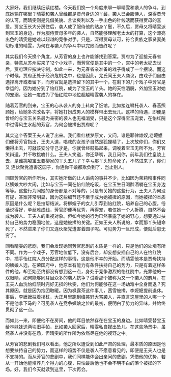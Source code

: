 
大家好，我们继续细读红楼。今天我们换一个角度来聊一聊晴雯和袭人的争斗，到底她输在哪里？晴雯和袭人曾经都是贾母身边的丫鬟，袭人已会服侍人，深得贾母的认可，而晴雯则是凭借美貌、言谈爽利以及一手出色的针线活而获得贾母的喜爱。贾宝玉长大分房住后，袭人成了服侍他的贴身丫鬟，不久后，贾母又将晴雯派到宝玉的身边，作为服侍贾母多年的袭人，自然能够理解老太太的打算，这个漂亮出色的晴雯是她难以超越的竞争对手。只是，深得贾母认可，符合贵族之家贤妻美切标准的晴雯，为何在与袭人的争斗中以完败而告终呢？

其实我们今天换个角度，从芳官的身上也许能够找到答案。贾府为了迎接元春省亲，特意从苏州买来了12个小戏子，而芳官便是其中的一个，宫中的老太妃去世后，贾府理应按决守制，如此一来，为元春省亲准备的戏子得成了一个摆设。而这个时候，贾府正处于经济危机之中，也是因此，尤氏同王夫人商议，由戏子们自由选择离开或者留下，而芳官就是选择留下的其中一个，在剩下的几个戏子中芳官是幸运的，因为她分到了怡红院，成为了宝玉的丫头。她的天性洒脱，外加宝玉对她的宠溺，让她一度成为了怡红院中地位超越晴雯袭人的存在。

随着芳官的到来，宝玉的心从袭人的身上转向了饭馆。比如接连嘱托袭人、春燕照顾她，给她多次改名字，将她打扮成男人的模样带出去玩儿。这样的待遇，即便是曾经的与宝玉关系最为亲密的袭人也无福消受，只是这个深得宝玉宠爱，在怡红院中过得风生水起的芳官，为何会被撵出贾府呢？

其实这个答案王夫人说了出来。我们看红楼梦原文，又问，谁是耶律雄奴,老嬷嬷们便将芳官指出，王夫人道，唱戏的女孩子自然是狐狸精了，上次放你们，你们又懒得出去，可就该安分守己才是，你就曾经鼓捣起来，调唆着宝玉无所不为。芳官笑辩道，并不敢挑唆什么。王夫人笑道，你还犟嘴，我且问你，前年我们往皇陵上去，是谁挑唆宝玉要柳家的丫头五儿了？幸亏那丫头短命死了，不然进来了，你们又 连伙聚党遭害这园子，你连你干娘都欺负到了，岂止别人。

回顾芳官的所作所为，其实她所做的让人诟病的事并不少，比如因为茉莉粉事件同赵姨娘大吵大闹，比如与宝玉一同在怡红院吃饭，在宝玉生日喝醉酒躺在宝玉身边等等。这些行为同她的身份都是不对等的，只是有关她的这些行为，王夫人为何没有提，答案非常明显，因为这些细节还不至于成为她被撵的原因，而她被撵的本质原因是什么呢？是拉帮结派。将柳嫂子的女儿引荐到怡红院，培养自己的心腹。俗话说得好，单丝难成线，芳官即便再优秀，再得宠，若仅她一个人折腾，自然不会成为袭人、王夫人的重视对象。但如今她的行为已然暴露了她的野心，想要通过扶持自己的势力稳固地位，这是她被撵的关键。正如王夫人所说的，幸而那丫头短命死了，不然进来了你们又连伙聚党遭害着园子呢。可见势力一旦形成，便就后患无穷了。

回看晴雯的悲剧，我们会发现她同芳官悲剧的本质是一样的，只是他们的处境有所不同。作为一个戏子，芳官地位低下，没有后台，却妄想安插自己的人在怡红院中，插手怡红院人员分配这样的事情，这是他不幸的开始。而晴雯他本是贾母扶持的姨娘人选，在荣国府中，他原本有能力有条件扶持自己的势力，只是有着这样条件的他，却至始至终都没有想到这一点，身处于竞争激烈的怡红院中，光靠他的一双眼睛，如何能够同耳目众多的袭人抗争？试看那个被称为又一个袭人的麝月，在王夫人血洗怡红院时完好无损的秋雯，他们为何能够在这一场劫难中全身而退？究其原因，就是因为抱团取暖。因为枫露茶这件事儿，茜雪被撵，李嬷嬷提前退休。事后，李嬷嬷拄着拐杖，大正月里跑到绛芸轩大骂袭人，并直言这屋里的人哪一个不是他拿下马的？可见袭人在竞争姨娘之位的最初，便明白了势力的异味，并始终贯彻了这一点。

而如此一来，即便他不在房间，他的耳目依然存在在宝玉的身边。比如晴雯替宝玉给林妹妹送两块旧手帕，比如袭人回家后，晴雯私自撵出坠儿。在这些场景中，虽然袭人并没有在场，但晴雯的所作所为依然尽在他的视野之中。

从芳官的悲剧我们可以看出，他之所以遭受到如此严肃的处理，最本质的原因是他想要扶持自己的势力，而这样的趋势不仅是袭人不愿意看见的，即便是王夫人也是不支持的。而从芳官的悲剧中，我们同样能体会出亲问的悲剧。凭借他的优势，若从一开始他能培养几个得力的心腹，只怕最后他也不会不明不白的落个被撵的下场。好，我们今天就读到这里，下次再会。


